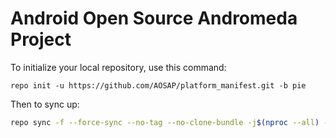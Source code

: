 Android Open Source Andromeda Project
========

To initialize your local repository, use this command:

	repo init -u https://github.com/AOSAP/platform_manifest.git -b pie
  
 Then to sync up:

```bash
repo sync -f --force-sync --no-tag --no-clone-bundle -j$(nproc --all) --optimized-fetch --prune
```

